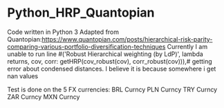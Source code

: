 # Python_HRP_Quantopian
Code written in Python 3
Adapted from Quantopian:https://www.quantopian.com/posts/hierarchical-risk-parity-comparing-various-portfolio-diversification-techniques
Currently I am unable to run line  #('Robust Hierarchical weighting (by LdP)', lambda returns, cov, corr: getHRP(cov_robust(cov), corr_robust(cov))),# getting error about condensed distances. I believe it is because somewhere i get nan values

Test is done on the 5 FX currencies: BRL  Curncy	PLN Curncy	TRY Curncy	ZAR Curncy	MXN Curncy

